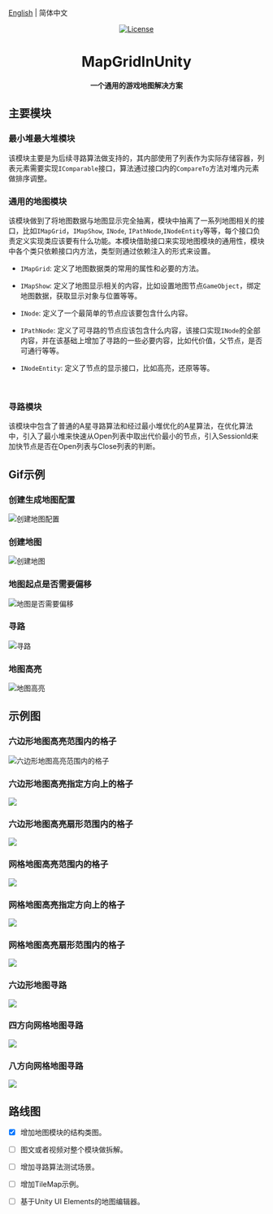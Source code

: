 [English](./README_EN.md) | 简体中文

<p align="center">
  <a href="https://github.com/tang-xiaolong/MapGridInUnity/blob/main/LICENSE"><img src="https://img.shields.io/npm/l/vue.svg" alt="License"></a>
</p>
<h1 align="center">MapGridInUnity</h1>
<p align="center"><b>一个通用的游戏地图解决方案</b></p>

## 主要模块

### 最小堆最大堆模块

该模块主要是为后续寻路算法做支持的，其内部使用了列表作为实际存储容器，列表元素需要实现`IComparable`接口，算法通过接口内的`CompareTo`方法对堆内元素做排序调整。

### 通用的地图模块

该模块做到了将地图数据与地图显示完全抽离，模块中抽离了一系列地图相关的接口，比如`IMapGrid`，`IMapShow`, `INode`, `IPathNode`,`INodeEntity`等等，每个接口负责定义实现类应该要有什么功能。本模块借助接口来实现地图模块的通用性，模块中各个类只依赖接口内方法，类型则通过依赖注入的形式来设置。

* `IMapGrid`:  定义了地图数据类的常用的属性和必要的方法。

* `IMapShow`: 定义了地图显示相关的内容，比如设置地图节点`GameObject`，绑定地图数据，获取显示对象与位置等等。

* `INode`: 定义了一个最简单的节点应该要包含什么内容。

* `IPathNode`: 定义了可寻路的节点应该包含什么内容，该接口实现`INode`的全部内容，并在该基础上增加了寻路的一些必要内容，比如代价值，父节点，是否可通行等等。

* `INodeEntity`: 定义了节点的显示接口，比如高亮，还原等等。

​        

### 寻路模块

该模块中包含了普通的A星寻路算法和经过最小堆优化的A星算法，在优化算法中，引入了最小堆来快速从Open列表中取出代价最小的节点，引入SessionId来加快节点是否在Open列表与Close列表的判断。



## Gif示例

### 创建生成地图配置

![创建地图配置](https://github.com/tang-xiaolong/MapGridInUnity/blob/main/Screenshot/CreateGenerateConfig.gif?raw=true)



### 创建地图

![创建地图](https://github.com/tang-xiaolong/MapGridInUnity/blob/main/Screenshot/GenerateMap.gif?raw=true)



### 地图起点是否需要偏移

![地图是否需要偏移](https://github.com/tang-xiaolong/MapGridInUnity/blob/main/Screenshot/MapOffset.gif?raw=true)



### 寻路

![寻路](https://github.com/tang-xiaolong/MapGridInUnity/blob/main/Screenshot/PathFinding.gif?raw=true)



### 地图高亮

![地图高亮](https://github.com/tang-xiaolong/MapGridInUnity/blob/main/Screenshot/MapHighLight.gif?raw=true)





## 示例图

### 六边形地图高亮范围内的格子

![六边形地图高亮范围内的格子](https://github.com/tang-xiaolong/MapGridInUnity/blob/main/Screenshot/HexMapRangeHighLight.png?raw=true)



### 六边形地图高亮指定方向上的格子

![](https://github.com/tang-xiaolong/MapGridInUnity/blob/main/Screenshot/HexMapLineHighLight.png?raw=true)



### 六边形地图高亮扇形范围内的格子

![](https://github.com/tang-xiaolong/MapGridInUnity/blob/main/Screenshot/HexMapSectorHighLight.png?raw=true)



### 网格地图高亮范围内的格子

![](https://github.com/tang-xiaolong/MapGridInUnity/blob/main/Screenshot/NormalMapRangeHighLight.png?raw=true)



### 网格地图高亮指定方向上的格子

![](https://github.com/tang-xiaolong/MapGridInUnity/blob/main/Screenshot/NormalMapLineHighLight.png?raw=true)



### 网格地图高亮扇形范围内的格子

![](https://github.com/tang-xiaolong/MapGridInUnity/blob/main/Screenshot/NormalMapSectorHighLight.png?raw=true)



### 六边形地图寻路

![](https://github.com/tang-xiaolong/MapGridInUnity/blob/main/Screenshot/HexMapPathFinding.png?raw=true)



### 四方向网格地图寻路

![](https://github.com/tang-xiaolong/MapGridInUnity/blob/main/Screenshot/NormalMapFourDirPathFinding.png?raw=true)



### 八方向网格地图寻路

![](https://github.com/tang-xiaolong/MapGridInUnity/blob/main/Screenshot/NormalMapEightDirPathFinding.png?raw=true)



## 路线图

- [x] 增加地图模块的结构类图。
- [ ] 图文或者视频对整个模块做拆解。
- [ ] 增加寻路算法测试场景。
- [ ] 增加TileMap示例。
- [ ] 基于Unity UI Elements的地图编辑器。







